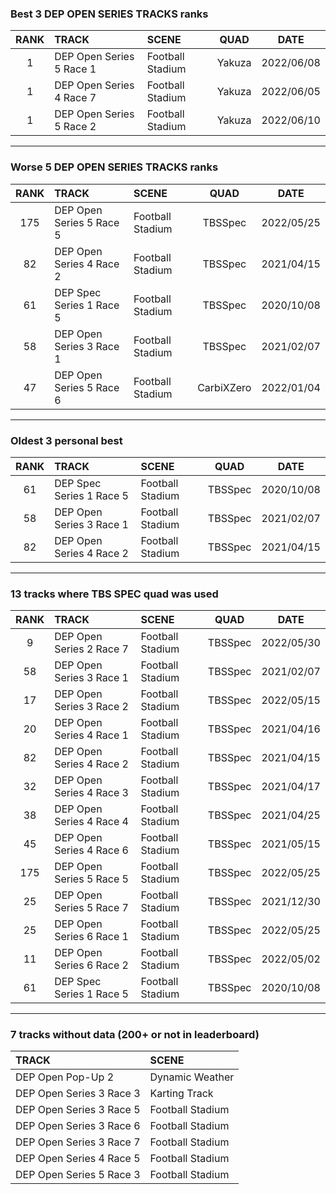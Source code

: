 ### Best 3 DEP OPEN SERIES TRACKS ranks
|RANK|TRACK|SCENE|QUAD|DATE|
|:---:|:---|:---|:---:|:---:|
|1|DEP Open Series 5 Race 1|Football Stadium|Yakuza|2022/06/08|
|1|DEP Open Series 4 Race 7|Football Stadium|Yakuza|2022/06/05|
|1|DEP Open Series 5 Race 2|Football Stadium|Yakuza|2022/06/10|
---
### Worse 5 DEP OPEN SERIES TRACKS ranks
|RANK|TRACK|SCENE|QUAD|DATE|
|:---:|:---|:---|:---:|:---:|
|175|DEP Open Series 5 Race 5|Football Stadium|TBSSpec|2022/05/25|
|82|DEP Open Series 4 Race 2|Football Stadium|TBSSpec|2021/04/15|
|61|DEP Spec Series 1 Race 5|Football Stadium|TBSSpec|2020/10/08|
|58|DEP Open Series 3 Race 1|Football Stadium|TBSSpec|2021/02/07|
|47|DEP Open Series 5 Race 6|Football Stadium|CarbiXZero|2022/01/04|
---
### Oldest 3 personal best
|RANK|TRACK|SCENE|QUAD|DATE|
|:---:|:---|:---|:---:|:---:|
|61|DEP Spec Series 1 Race 5|Football Stadium|TBSSpec|2020/10/08|
|58|DEP Open Series 3 Race 1|Football Stadium|TBSSpec|2021/02/07|
|82|DEP Open Series 4 Race 2|Football Stadium|TBSSpec|2021/04/15|
---
### 13 tracks where TBS SPEC quad was used
|RANK|TRACK|SCENE|QUAD|DATE|
|:---:|:---|:---|:---:|:---:|
|9|DEP Open Series 2 Race 7|Football Stadium|TBSSpec|2022/05/30|
|58|DEP Open Series 3 Race 1|Football Stadium|TBSSpec|2021/02/07|
|17|DEP Open Series 3 Race 2|Football Stadium|TBSSpec|2022/05/15|
|20|DEP Open Series 4 Race 1|Football Stadium|TBSSpec|2021/04/16|
|82|DEP Open Series 4 Race 2|Football Stadium|TBSSpec|2021/04/15|
|32|DEP Open Series 4 Race 3|Football Stadium|TBSSpec|2021/04/17|
|38|DEP Open Series 4 Race 4|Football Stadium|TBSSpec|2021/04/25|
|45|DEP Open Series 4 Race 6|Football Stadium|TBSSpec|2021/05/15|
|175|DEP Open Series 5 Race 5|Football Stadium|TBSSpec|2022/05/25|
|25|DEP Open Series 5 Race 7|Football Stadium|TBSSpec|2021/12/30|
|25|DEP Open Series 6 Race 1|Football Stadium|TBSSpec|2022/05/25|
|11|DEP Open Series 6 Race 2|Football Stadium|TBSSpec|2022/05/02|
|61|DEP Spec Series 1 Race 5|Football Stadium|TBSSpec|2020/10/08|
---
### 7 tracks without data (200+ or not in leaderboard)
|TRACK|SCENE|
|:---|:---|
|DEP Open Pop-Up 2|Dynamic Weather|
|DEP Open Series 3 Race 3|Karting Track|
|DEP Open Series 3 Race 5|Football Stadium|
|DEP Open Series 3 Race 6|Football Stadium|
|DEP Open Series 3 Race 7|Football Stadium|
|DEP Open Series 4 Race 5|Football Stadium|
|DEP Open Series 5 Race 3|Football Stadium|
